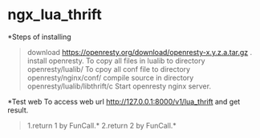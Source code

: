 # ngx_lua_thrift
*Steps of installing
>   download https://openresty.org/download/openresty-x.y.z.a.tar.gz .
    install openresty.
    To copy all files in lualib to directory openresty/lualib/
    To cpoy all conf file to directory openresty/nginx/conf/
    compile source in directory openresty/lualib/libthrift/c
    Start openresty nginx server.

*Test web
To access web url http://127.0.0.1:8000/v1/lua_thrift and get result.
>   1.return 1 by FunCall.*
    2.return 2 by FunCall.*
